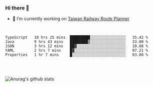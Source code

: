 ### Hi there 👋

- 🔭 I’m currently working on [Taiwan Railway Route Planner](https://github.com/Taiwan-Railway-Route-Planner)

<br/>

<!--START_SECTION:waka-->
```text
TypeScript   10 hrs 25 mins  █████████░░░░░░░░░░░░░░░░   35.42 % 
Java         9 hrs 43 mins   ████████▒░░░░░░░░░░░░░░░░   33.00 % 
JSON         3 hrs 12 mins   ██▓░░░░░░░░░░░░░░░░░░░░░░   10.88 % 
YAML         2 hrs 7 mins    █▓░░░░░░░░░░░░░░░░░░░░░░░   07.21 % 
Properties   1 hr 7 mins     █░░░░░░░░░░░░░░░░░░░░░░░░   03.80 % 
```
<!--END_SECTION:waka-->

<br/>
<br/>

![Anurag's github stats](https://github-readme-stats.vercel.app/api?username=DepickereSven&show_icons=true&theme=tokyonight)



<!--
**DepickereSven/DepickereSven** is a ✨ _special_ ✨ repository because its `README.md` (this file) appears on your GitHub profile.

Here are some ideas to get you started:

- 🔭 I’m currently working on ...
- 🌱 I’m currently learning ...
- 👯 I’m looking to collaborate on ...
- 🤔 I’m looking for help with ...
- 💬 Ask me about ...
- 📫 How to reach me: ...
- 😄 Pronouns: ...
- ⚡ Fun fact: ...
-->
